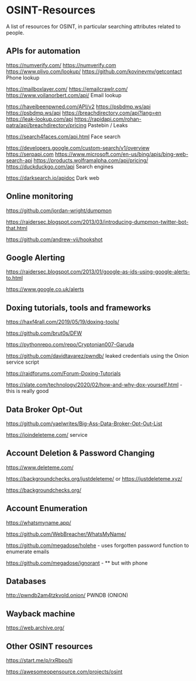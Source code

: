 # OSINT-Resources
A list of resources for OSINT, in particular searching attributes related to people.

## APIs for automation

https://numverify.com/ https://numverify.com https://www.plivo.com/lookup/ https://github.com/kovinevmv/getcontact Phone lookup

https://mailboxlayer.com/ https://emailcrawlr.com/ https://www.voilanorbert.com/api/ Email lookup

https://haveibeenpwned.com/API/v2 https://psbdmp.ws/api https://psbdmp.ws/api https://breachdirectory.com/api?lang=en https://leak-lookup.com/api https://rapidapi.com/rohan-patra/api/breachdirectory/pricing Pastebin / Leaks
 
https://search4faces.com/api.html Face search

https://developers.google.com/custom-search/v1/overview https://serpapi.com https://www.microsoft.com/en-us/bing/apis/bing-web-search-api https://products.wolframalpha.com/api/pricing/ https://duckduckgo.com/api Search engines

https://darksearch.io/apidoc Dark web

## Online monitoring 

https://github.com/jordan-wright/dumpmon 

https://raidersec.blogspot.com/2013/03/introducing-dumpmon-twitter-bot-that.html 

https://github.com/andrew-vii/hookshot 

## Google Alerting 

https://raidersec.blogspot.com/2013/01/google-as-ids-using-google-alerts-to.html 

https://www.google.co.uk/alerts
  
## Doxing tutorials, tools and frameworks  

https://haxf4rall.com/2019/05/19/doxing-tools/ 

https://github.com/brut0s/DFW 

https://pythonrepo.com/repo/Cryptonian007-Garuda 

https://github.com/davidtavarez/pwndb/ leaked credentials using the Onion service script 

https://raidforums.com/Forum-Doxing-Tutorials 

https://slate.com/technology/2020/02/how-and-why-dox-yourself.html - this is really good 

## Data Broker Opt-Out  

https://github.com/yaelwrites/Big-Ass-Data-Broker-Opt-Out-List 

https://joindeleteme.com/ service 

## Account Deletion & Password Changing

https://www.deleteme.com/  

https://backgroundchecks.org/justdeleteme/ or https://justdeleteme.xyz/ 

https://backgroundchecks.org/ 

## Account Enumeration 

https://whatsmyname.app/ 

https://github.com/WebBreacher/WhatsMyName/ 

https://github.com/megadose/holehe - uses forgotten password function to enumerate emails 

https://github.com/megadose/ignorant - ** but with phone 

## Databases

http://pwndb2am4tzkvold.onion/ PWNDB (ONION) 

## Wayback machine

https://web.archive.org/ 

## Other OSINT resources

https://start.me/p/rxRbpo/ti 

https://awesomeopensource.com/projects/osint 
